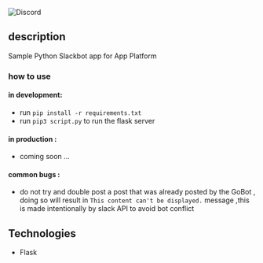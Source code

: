 ![Discord](https://user-images.githubusercontent.com/79036942/147900523-0007d251-fe8f-4f1e-bf24-188c49134021.png)
## description 
Sample Python Slackbot app for App Platform
### how to use 
#### in development: 
- run `pip install -r requirements.txt`
- run `pip3 script.py` to run the flask server
#### in production : 
- coming soon ...
#### common bugs : 
- do not try and double post a post that was already posted by the GoBot , doing so will result in `This content can't be displayed.` message ,this is made intentionally by slack API to avoid bot conflict
## Technologies 
- Flask
